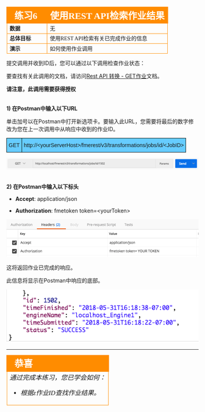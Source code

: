 <table style="border-spacing: 0px;border-collapse: collapse;font-family:serif">
<tr>
<td width=25% style="vertical-align:middle;background-color:darkorange;border: 2px solid darkorange">
<i class="fa fa-cogs fa-lg fa-pull-left fa-fw" style="color:white;padding-right: 12px;vertical-align:text-top"></i>
<span style="color:white;font-size:x-large;font-weight: bold">练习6</span>
</td>
<td style="border: 2px solid darkorange;background-color:darkorange;color:white">
<span style="color:white;font-size:x-large;font-weight: bold">使用REST API检索作业结果</span>
</td>
</tr>

<tr>
<td style="border: 1px solid darkorange; font-weight: bold">数据</td>
<td style="border: 1px solid darkorange">无</td>
</tr>

<tr>
<td style="border: 1px solid darkorange; font-weight: bold">总体目标</td>
<td style="border: 1px solid darkorange">使用REST API检索有关已完成作业的信息 </td>
</tr>

<tr>
<td style="border: 1px solid darkorange; font-weight: bold">演示	</td>
<td style="border: 1px solid darkorange">如何使用作业调用</td>
</tr>


</table>

提交调用并收到ID后，您可以通过以下调用检查作业状态：

要查找有关此调用的文档，请访问[Rest API 转换 - GET作业](https://docs.safe.com/fme/html/FME_REST/apidoc/v3/index.html#!/transformations/get_get_13)文档。

**请注意，此调用需要获得授权**

<br>**1) 在Postman中输入以下URL**

单击加号以在Postman中打开新选项卡。要输入此URL，您需要将最后的数字修改为您在上一次调用中从响应中收到的作业ID。

<!--GET Table-->
<style type="text/css">
.tg  {border-collapse:collapse;border-spacing:0;}
.tg td{font-family:Arial, sans-serif;font-size:14px;padding:10px 5px;border-style:solid;border-width:1px;overflow:hidden;word-break:normal;border-color:black;}
.tg th{font-family:Arial, sans-serif;font-size:14px;font-weight:normal;padding:10px 5px;border-style:solid;border-width:1px;overflow:hidden;word-break:normal;border-color:black;}
.tg .tg-ej3l{background-color:#66ccff;vertical-align:top}
.tg .tg-ufe5{background-color:#66ccff;vertical-align:top}
</style>
<table class="tg" style="table-layout: fixed; width: 100%">
  <tr>
    <th class="tg-ej3l">GET</th>
    <th class="tg-ufe5" style="word-wrap: break-word">http://&lt;yourServerHost&#62;/fmerest/v3/transformations/jobs/id/&lt;JobID>
    </th>
  </tr>
</table>



![](./Images/image4.3.1.JobURL.png)



<br>**2) 在Postman中输入以下标头**

- **Accept**: application/json

- **Authorization**: fmetoken token=&lt;yourToken>

![](./Images/image4.3.2.JobHeaders.png)


这将返回作业已完成的响应。

此信息将显示在Postman中响应的底部。

![](./Images/image4.3.3.Response.png)

---

<!--Exercise Congratulations Section-->

<table style="border-spacing: 0px">
<tr>
<td style="vertical-align:middle;background-color:darkorange;border: 2px solid darkorange">
<i class="fa fa-thumbs-o-up fa-lg fa-pull-left fa-fw" style="color:white;padding-right: 12px;vertical-align:text-top"></i>
<span style="color:white;font-size:x-large;font-weight: bold;font-family:serif">恭喜</span>
</td>
</tr>

<tr>
<td style="border: 1px solid darkorange">
<span style="font-family:serif; font-style:italic; font-size:larger">
通过完成本练习，您已学会如何：
<br>
<ul><li>根据z作业ID查找作业结果。</li>

</li>

</span>
</td>
</tr>
</table>
